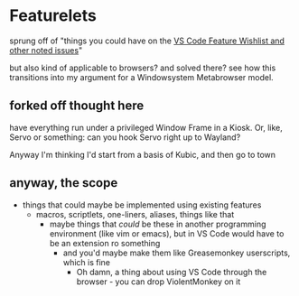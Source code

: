 # Featurelets

sprung off of "things you could have on the [VS Code Feature Wishlist and other noted issues](2b697702-6c3b-494b-81bc-d9eb3ac07361.md)"

but also kind of applicable to browsers? and solved there? see how this transitions into my argument for a Windowsystem Metabrowser model.

## forked off thought here

have everything run under a privileged Window Frame in a Kiosk. Or, like, Servo or something: can you hook Servo right up to Wayland?

Anyway I'm thinking I'd start from a basis of Kubic, and then go to town

## anyway, the scope

- things that could maybe be implemented using existing features
    - macros, scriptlets, one-liners, aliases, things like that
      - maybe things that *could* be these in another programming environment (like vim or emacs), but in VS Code would have to be an extension ro something
        - and you'd maybe make them like Greasemonkey userscripts, which is fine
          - Oh damn, a thing about using VS Code through the browser - you can drop ViolentMonkey on it
